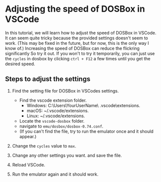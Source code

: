 # Adjusting the speed of DOSBox in VSCode

In this tutorial, we will learn how to adjust the speed of DOSBox in VSCode.
It can seem quite tricky because the provided settings doesn't seem to work. (This may be fixed in the future, but for now, this is the only way I know of.)
Increasing the speed of DOSBox can reduce the flickring significantly So try it out.
If you won't to try it temporarily, you can just use the `cycles` in dosbox by clicking
`ctrl + F12` a few times until you get the desired speed.

## Steps to adjust the settings

1. Find the setting file for DOSBox in VSCodes settings.

   - Find the vscode extension folder.
      - Windows: C:\Users\YourUserName\ .vscode\extensions.
      - macOS: ~/.vscode/extensions.
      - Linux: ~/.vscode/extensions.
   - Locate the `vscode-dosbox` folder.
   - navigate to `emu/dosbox/dosbox-0.74.conf`.
   - (If you can't find the file, try to run the emulator once and it should appear.)

2. Change the `cycles` value to `max`.
3. Change any other settings you want. and save the file.
4. Reload VSCode.
5. Run the emulator again and it should work.
